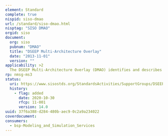 ```yaml
---
element: Standard
complete: true
nispid: siso-dmao
url: /standard/siso-dmao.html
nisptag: "SISO DMAO"
orgid: siso
document:
  org: siso
  pubnum: "DMAO"
  title: "DSEEP Multi-Architecture Overlay"
  date: "2013-11-01"
  version: ""
applicability: >2
  The DSEEP Multi-Architecture Overlay (DMAO) identifies and describes multi-architecture issues and provides recommended actions for simulation environment developers faced with those issues.  The DMAO also augments the DSEEP lists of inputs, recommended tasks, and outcomes with additional inputs, recommended tasks, and outcomes that apply to multi-architecture simulation environments. This document is an overlay to the DSEEP, which is a separate recommended practice.
rp: nmsg-ms3
status:
  uri: https://www.sisostds.org/StandardsActivities/SupportGroups/DSEEPDMAOPSG-DistributedSimulationEngineerin.aspx
  history: 
    - flag: added
      date: 2020-10-30
      rfcp: 11-001
      version: 14.0
uuid: 37f6a388-d284-480b-aec9-0c2a9a234022
coverdocument:
consumers:
  - bsp-Modeling_and_Simulation_Services
---
```

